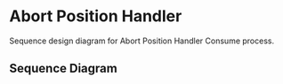 # Abort Position Handler

Sequence design diagram for Abort Position Handler Consume process.

## Sequence Diagram

